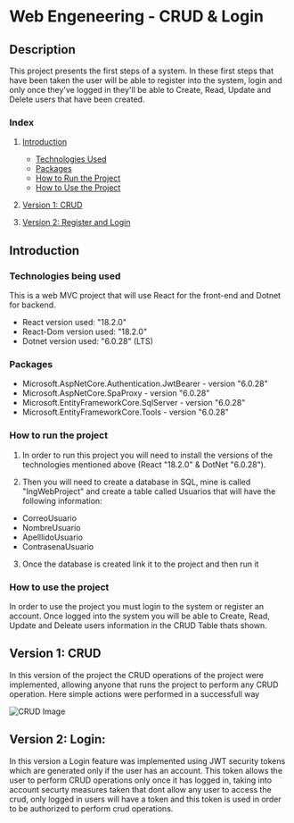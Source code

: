 # Web Engeneering - CRUD & Login

## Description
This project presents the first steps of a system. In these first steps that have been taken the user will be able to register into the system, login and only once they've logged in they'll be able to Create, Read, Update and Delete users that have been created. 

### Index
1. [Introduction](https://github.com/CHACHO617/React-Project1/blob/main/README.md#introduction)
   - [Technologies Used](https://github.com/CHACHO617/React-Project1/blob/main/README.md#technologies-being-used)
   - [Packages](https://github.com/CHACHO617/React-Project1/blob/main/README.md#packages)
   - [How to Run the Project](https://github.com/CHACHO617/React-Project1/blob/main/README.md#how-to-run-the-project)
   - [How to Use the Project](https://github.com/CHACHO617/React-Project1/blob/main/README.md#how-to-use-the-project)
  
2. [Version 1: CRUD](https://github.com/CHACHO617/React-Project1/blob/main/README.md#version-1-crud)

3. [Version 2: Register and Login](https://github.com/CHACHO617/React-Project1/blob/main/README.md#version-2-login)


## Introduction

### Technologies being used
This is a web MVC project that will use React for the front-end and Dotnet for backend. 
- React version used: "18.2.0"
- React-Dom version used: "18.2.0"
- Dotnet version used: "6.0.28" (LTS)

### Packages
- Microsoft.AspNetCore.Authentication.JwtBearer - version "6.0.28"
- Microsoft.AspNetCore.SpaProxy - version "6.0.28"
- Microsoft.EntityFrameworkCore.SqlServer - version "6.0.28"
- Microsoft.EntityFrameworkCore.Tools - version "6.0.28"

### How to run the project
1. In order to run this project you will need to install the versions of the technologies mentioned above (React "18.2.0" & DotNet "6.0.28").

2. Then you will need to create a database in SQL, mine is called "IngWebProject" and create a table called Usuarios that will have the following information: 
- CorreoUsuario
- NombreUsuario
- ApelllidoUsuario
- ContrasenaUsuario

3. Once the database is created link it to the project and then run it

### How to use the project
In order to use the project you must login to the system or register an account. Once logged into the system you will be able to Create, Read, Update and Deleate users information in the CRUD Table thats shown. 

## Version 1: CRUD
In this version of the project the CRUD operations of the project were implemented, allowing anyone that runs the project to perform any CRUD operation. Here simple actions were performed in a successfull way

![CRUD Image](https://miro.medium.com/v2/resize:fit:1400/1*WxJYUNOWcV1ZDPjiwEfBbA.jpeg)




## Version 2: Login: 
In this version a Login feature was implemented using JWT security tokens which are generated only if the user has an account. This token allows the user to perform CRUD operations only once it has logged in, taking into account securty measures taken  that dont allow any user to access the crud, only logged in users will have a token and this token is used in order to be authorized to perform crud operations. 

